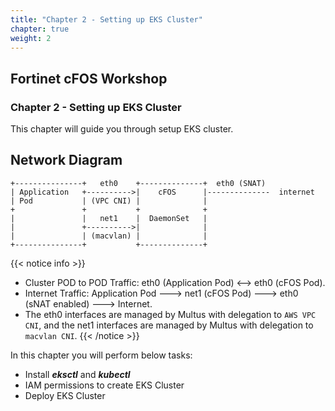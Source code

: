 ```yaml
---
title: "Chapter 2 - Setting up EKS Cluster"
chapter: true
weight: 2
---
```


## Fortinet cFOS Workshop

### Chapter 2 - Setting up EKS Cluster

This chapter will guide you through setup EKS cluster. 

## Network Diagram
```stl
+---------------+   eth0    +--------------+  eth0 (SNAT)           
| Application   +---------->|    cFOS      |--------------  internet 
| Pod           | (VPC CNI) |              |  
+               +           +              +          
|               |   net1    |  DaemonSet   | 
|               +---------->|              |
|               | (macvlan) |              |
+---------------+           +--------------+ 
```
{{< notice info >}}
* Cluster POD to POD Traffic: eth0 (Application Pod) <--> eth0 (cFOS Pod).
* Internet Traffic: Application Pod ---> net1 (cFOS Pod) ---> eth0 (sNAT enabled) ---> Internet.
* The eth0 interfaces are managed by Multus with delegation to `AWS VPC CNI`, and the net1 interfaces are managed by Multus with delegation to `macvlan CNI`.
{{< /notice >}}

In this chapter you will perform below tasks:

* Install ***eksctl*** and ***kubectl***
* IAM permissions to create EKS Cluster
* Deploy EKS Cluster